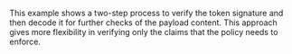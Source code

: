 This example shows a two-step process to verify the token signature and then decode it for
further checks of the payload content. This approach gives more flexibility in verifying only
the claims that the policy needs to enforce.
